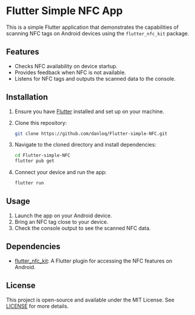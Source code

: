 # Flutter Simple NFC App

This is a simple Flutter application that demonstrates the capabilities of scanning NFC tags on Android devices using the `flutter_nfc_kit` package.

## Features

- Checks NFC availability on device startup.
- Provides feedback when NFC is not available.
- Listens for NFC tags and outputs the scanned data to the console.

## Installation

1. Ensure you have [Flutter](https://flutter.dev/docs/get-started/install) installed and set up on your machine.

2. Clone this repository:
   ```sh
   git clone https://github.com/danloq/Flutter-simple-NFC.git
   ```

3. Navigate to the cloned directory and install dependencies:
   ```sh
   cd Flutter-simple-NFC
   flutter pub get
   ```

4. Connect your device and run the app:
   ```sh
   flutter run
   ```

## Usage

1. Launch the app on your Android device.
2. Bring an NFC tag close to your device.
3. Check the console output to see the scanned NFC data.

## Dependencies

- [flutter_nfc_kit](https://pub.dev/packages/flutter_nfc_kit): A Flutter plugin for accessing the NFC features on Android.

## License

This project is open-source and available under the MIT License. See [LICENSE](LICENSE) for more details.
